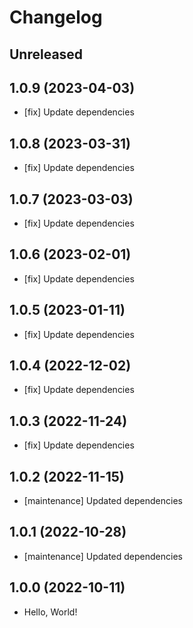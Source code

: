 # Changelog

## Unreleased

## 1.0.9 (2023-04-03)

- [fix] Update dependencies

## 1.0.8 (2023-03-31)

- [fix] Update dependencies

## 1.0.7 (2023-03-03)

- [fix] Update dependencies

## 1.0.6 (2023-02-01)

- [fix] Update dependencies

## 1.0.5 (2023-01-11)

- [fix] Update dependencies

## 1.0.4 (2022-12-02)

- [fix] Update dependencies

## 1.0.3 (2022-11-24)

- [fix] Update dependencies

## 1.0.2 (2022-11-15)

- [maintenance] Updated dependencies

## 1.0.1 (2022-10-28)

- [maintenance] Updated dependencies

## 1.0.0 (2022-10-11)

- Hello, World!
